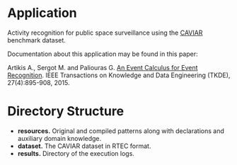 # Application

Activity recognition for public space surveillance using the [CAVIAR](http://homepages.inf.ed.ac.uk/rbf/CAVIARDATA1/) benchmark dataset.

Documentation about this application may be found in this paper:

Artikis A., Sergot M. and Paliouras G. [An Event Calculus for Event Recognition](http://cer.iit.demokritos.gr/publications/papers/2015/artikis-TKDE14.pdf). IEEE Transactions on Knowledge and Data Engineering (TKDE), 27(4):895-908, 2015.

# Directory Structure
- **resources.** Original and compiled patterns along with declarations and auxiliary domain knowledge.
- **dataset.** The CAVIAR dataset in RTEC format.
- **results.** Directory of the execution logs.


